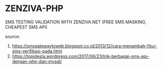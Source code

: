 # ZENZIVA-PHP
SMS TESTING VALIDATION WITH ZENZIVA.NET (FREE SMS MASKING, CHEAPEST SMS API)

source:
1. https://smsgatewaytoweb.blogspot.co.id/2013/12/cara-menambah-fitur-sms-verifikasi-pada.html
2. https://topidesta.wordpress.com/2017/06/23/trik-berbagai-sms-api-dengan-php-dan-mysql/
